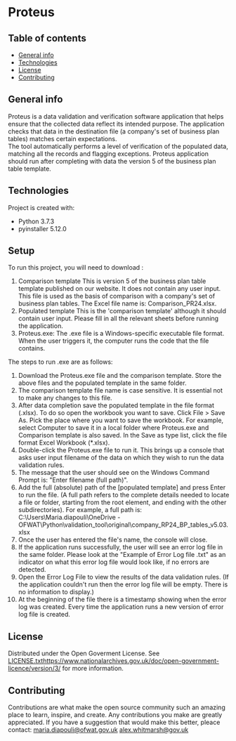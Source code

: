 # Proteus

## Table of contents
* [General info](#general-info)
* [Technologies](#technologies)
* [License](#License)
* [Contributing](#Contributing)

## General info
Proteus is a data validation and verification software application that helps ensure that the collected data reflect its intended purpose. The application checks that data in the destination file (a company's set of business plan tables) matches certain expectations.  
The tool automatically performs a level of verification of the populated data, matching all the records and flagging exceptions. 
Proteus application should run after completing with data the version 5 of the business plan table template. 
	
## Technologies
Project is created with:
* Python 3.7.3
* pyinstaller 5.12.0
	
## Setup
To run this project, you will need to download :  
1. Comparison template This is version 5 of the business plan table template published on our website. It does not contain any user input. This file is used as the basis of comparison with a company's set of business plan tables. The Excel file name is: Comparison_PR24.xlsx. 
2. Populated template This is the 'comparison template' although it should contain user input. Please fill in all the relevant sheets before running the application. 
3. Proteus.exe: The .exe file is a Windows-specific executable file format. When the user triggers it, the computer runs the code that the file contains.

The steps to run .exe are as follows:  

1. Download the Proteus.exe file and the comparison template. Store the above files and the populated template in the same folder.  
2. The comparison template file name is case sensitive. It is essential not to make any changes to this file.   
3. After data completion save the populated template in the file format (.xlsx). To do so open the workbook you want to save. Click File > Save As. Pick the place where you want to save the workbook. For example, select Computer to save it in a local folder where Proteus.exe and Comparison template is also saved. In the Save as type list, click the file format Excel Workbook (*.xlsx).  
4. Double-click the Proteus.exe file to run it. This brings up a console that asks user input filename of the data on which they wish to run the data validation rules. 
5. The message that the user should see on the Windows Command Prompt is: "Enter filename (full path)".  
6. Add the full (absolute) path of the [populated template] and press Enter to run the file. (A full path refers to the complete details needed to locate a file or folder, starting from the root element, and ending with the other subdirectories). For example, a full path is: C:\Users\Maria.diapouli\OneDrive -OFWAT\Python\validation_tool\original\company_RP24_BP_tables_v5.03.xlsx 
7. Once the user has entered the file's name, the console will close. 
8. If the application runs successfully, the user will see an error log file in the same folder. Please look at the "Example of Error Log file .txt" as an indicator on what this error log file would look like, if no errors are detected.  
9. Open the Error Log File to view the results of the data validation rules. (If the application couldn't run then the error log file will be empty. There is no information to display.) 
10. At the beginning of the file there is a timestamp showing when the error log was created. Every time the application runs a new version of error log file is created.  

## License
Distributed under the Open Goverment License. See [LICENSE.txt](https://www.nationalarchives.gov.uk/doc/open-government-licence/version/3/)https://www.nationalarchives.gov.uk/doc/open-government-licence/version/3/ for more information.

## Contributing
Contributions are what make the open source community such an amazing place to learn, inspire, and create. Any contributions you make are greatly appreciated.
If you have a suggestion that would make this better, pleace contact:
maria.diapouli@ofwat.gov.uk 
alex.whitmarsh@gov.uk
